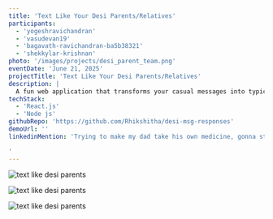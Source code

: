 ```yaml
---
title: 'Text Like Your Desi Parents/Relatives'
participants:
  - 'yogeshravichandran'
  - 'vasudevan19'
  - 'bagavath-ravichandran-ba5b38321'
  - 'shekkylar-krishnan'
photo: '/images/projects/desi_parent_team.png'
eventDate: 'June 21, 2025'
projectTitle: 'Text Like Your Desi Parents/Relatives'
description: |
  A fun web application that transforms your casual messages into typical Indian family responses! Now featuring AI-powered responses and multiple personas.
techStack:
  - 'React.js'
  - 'Node js'
githubRepo: 'https://github.com/Rhikshitha/desi-msg-responses'
demoUrl: ''
linkedinMention: 'Trying to make my dad take his own medicine, gonna start replying like him lol

'
---
```


![text like desi parents](/images/projects/desi_parents_2.png 'text like desi parents')

![text like desi parents](/images/projects/desi_parents_3.png 'text like desi parents')

![text like desi parents](/images/projects/desi_parents_4.png 'text like desi parents')
